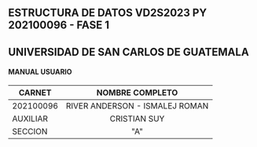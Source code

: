 ## ESTRUCTURA DE DATOS VD2S2023 PY 202100096 - FASE 1

## UNIVERSIDAD DE SAN CARLOS DE GUATEMALA
#### MANUAL USUARIO


|**CARNET**  |      **NOMBRE COMPLETO**          |  
|----------|:-----------------------------------:|
|202100096 |  RIVER ANDERSON - ISMALEJ ROMAN     |    
| AUXILIAR |            CRISTIAN SUY              |   
| SECCION  |                "A"                    |   

